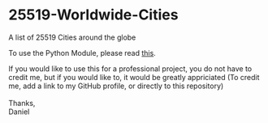 # 25519-Worldwide-Cities
A list of 25519 Cities around the globe

To use the Python Module, please read [this](https://github.com/danielhamen/25730-Worldwide-Cities/blob/main/Python/Usage.md). 

If you would like to use this for a professional project, you do not have to credit me, but if you would like to, it would be greatly appriciated (To credit me, add a link to my GitHub profile, or directly to this repository)<br><br>
Thanks, <br>
Daniel

